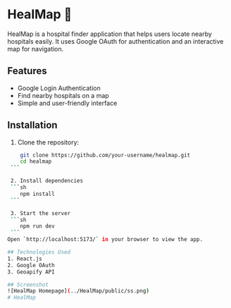 # HealMap 🏥

HealMap is a hospital finder application that helps users locate nearby hospitals easily. It uses Google OAuth for authentication and an interactive map for navigation.

## Features
- Google Login Authentication
- Find nearby hospitals on a map
- Simple and user-friendly interface

## Installation
   1. Clone the repository:
   ```sh
       git clone https://github.com/your-username/healmap.git
       cd healmap
    ```

    2. Install dependencies
    ```sh
       npm install
    ```

    3. Start the server
    ```sh
       npm run dev 
    ```
Open `http://localhost:5173/` in your browser to view the app.

## Technologies Used
   1. React.js
   2. Google OAuth
   3. Geoapify API

## Screenshot
  ![HealMap Homepage](../HealMap/public/ss.png)
# HealMap
